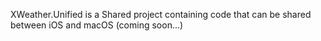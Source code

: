 XWeather.Unified is a Shared project containing code that can be shared between iOS and macOS (coming soon...)
